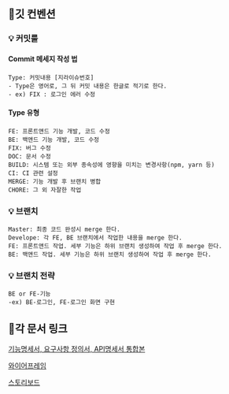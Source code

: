 ## 📌깃 컨벤션
### 💡 커밋룰
#### Commit 메세지 작성 법
```
Type: 커밋내용 [지라이슈번호]
- Type은 영어로, 그 뒤 커밋 내용은 한글로 적기로 한다.
- ex) FIX : 로그인 에러 수정
```
#### Type 유형
```
FE: 프론트앤드 기능 개발, 코드 수정
BE: 백앤드 기능 개발, 코드 수정
FIX: 버그 수정
DOC: 문서 수정
BUILD: 시스템 또는 외부 종속성에 영향을 미치는 변경사항(npm, yarn 등)
CI: CI 관련 설정
MERGE: 기능 개발 후 브랜치 병합
CHORE: 그 외 자잘한 작업 
```

### 💡 브랜치
```
Master: 최종 코드 완성시 merge 한다.
Develope: 각 FE, BE 브랜치에서 작업한 내용을 merge 한다.
FE: 프론트앤드 작업. 세부 기능은 하위 브랜치 생성하여 작업 후 merge 한다.
BE: 백앤드 작업. 세부 기능은 하위 브랜치 생성하여 작업 후 merge 한다. 
```

### 💡 브랜치 전략
```
BE or FE-기능
-ex) BE-로그인, FE-로그인 화면 구현
```
## 📌각 문서 링크 
[기능명세서, 요구사항 정의서, API명세서 통합본](https://docs.google.com/spreadsheets/d/1Snsq4_rEgos0y4JuI4C1bfJfTSqp9-xIvPWQTEl6qoY/edit#gid=0)

[와이어프레임](https://ovenapp.io/view/M10rj2Ij6jc580rV5fPBZKw8izPXFVDp/INGlZ)

[스토리보드](https://www.figma.com/file/UMAq04A8MwNMbEdVgHQgA2/%EB%94%94%EC%9E%90%EC%9D%B81?node-id=0%3A1)
